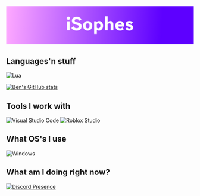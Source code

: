 <img src="https://raw.githubusercontent.com/isophes/isophes/main/assets/banners/sophie.png">

## Languages'n stuff
![Lua](https://img.shields.io/badge/Lua-578ee6?style=for-the-badge&logo=lua&logoColor=white)

[![Ben's GitHub stats](https://github-readme-stats.vercel.app/api?username=isophes&show_icons=true&theme=dark)](https://github.com/anuraghazra/github-readme-stats)

## Tools I work with
![Visual Studio Code](https://img.shields.io/badge/Visual%20Studio%20Code-0078d7.svg?style=for-the-badge&logo=visual-studio-code&logoColor=white) ![Roblox Studio](https://img.shields.io/static/v1?label=&message=Roblox+Studio&color=%2300A2FF&style=for-the-badge&logo=roblox+studio&logoColor=white)
## What OS's I use
![Windows](https://img.shields.io/static/v1?label=&message=Windows&color=%230078D4&style=for-the-badge&logo=windows&logoColor=white)

## What am I doing right now?

[![Discord Presence](https://lanyard.cnrad.dev/api/403962378200547328)](https://discord.com/users/403962378200547328)

